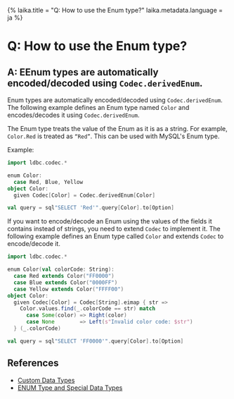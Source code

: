 {%
laika.title = "Q: How to use the Enum type?"
laika.metadata.language = ja
%}

# Q: How to use the Enum type?

## A: EEnum types are automatically encoded/decoded using `Codec.derivedEnum`.

Enum types are automatically encoded/decoded using `Codec.derivedEnum`. The following example defines an Enum type named `Color` and encodes/decodes it using `Codec.derivedEnum`.

The Enum type treats the value of the Enum as it is as a string. For example, `Color.Red` is treated as `“Red”`. This can be used with MySQL's Enum type.

Example:

```scala 3
import ldbc.codec.*

enum Color:
  case Red, Blue, Yellow
object Color:
  given Codec[Color] = Codec.derivedEnum[Color]

val query = sql"SELECT 'Red'".query[Color].to[Option]
```

If you want to encode/decode an Enum using the values of the fields it contains instead of strings, you need to extend `Codec` to implement it. The following example defines an Enum type called `Color` and extends `Codec` to encode/decode it.

```scala 3
import ldbc.codec.*

enum Color(val colorCode: String):
  case Red extends Color("FF0000")
  case Blue extends Color("0000FF")
  case Yellow extends Color("FFFF00")
object Color:
  given Codec[Color] = Codec[String].eimap { str =>
    Color.values.find(_.colorCode == str) match
      case Some(color) => Right(color)
      case None        => Left(s"Invalid color code: $str")
  } (_.colorCode)

val query = sql"SELECT 'FF0000'".query[Color].to[Option]
```

## References
- [Custom Data Types](/en/tutorial/Custom-Data-Type.md)
- [ENUM Type and Special Data Types](/en/tutorial/Schema.md#enum-type-and-special-data-types)

